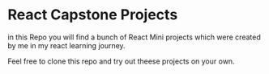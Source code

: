 # React Capstone Projects
in this Repo you will find a bunch of React Mini projects which were created by me in my react learning journey.

Feel free to clone this repo and try out theese projects on your own.